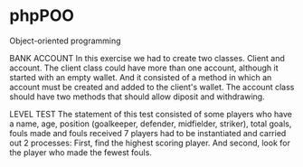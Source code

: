 # phpPOO
Object-oriented programming

BANK ACCOUNT
In this exercise we had to create two classes. Client and account. 
The client class could have more than one account, although it started with an empty wallet. And it consisted of a method in which an account must be created and added to the client's wallet.
The account class should have two methods that should allow diposit and withdrawing.

LEVEL TEST
The statement of this test consisted of some players who have a name, age, position (goalkeeper, defender, midfielder, striker),
total goals, fouls made and fouls received
7 players had to be instantiated and carried out 2 processes: First, find the highest scoring player. And second, look for the player who made the fewest fouls.
